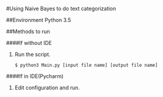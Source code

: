 #Using Naive Bayes to do text categorization

##Environment
    Python 3.5

##Methods to run

####If without IDE

1. Run the script.
    ```
    $ python3 Main.py [input file name] [output file name]
    ```

####If in IDE(Pycharm)

1. Edit configuration and run.
